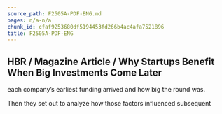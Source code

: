 ```yaml
---
source_path: F2505A-PDF-ENG.md
pages: n/a-n/a
chunk_id: cfaf9253680df5194453fd266b4ac4afa7521896
title: F2505A-PDF-ENG
---
```

## HBR / Magazine Article / Why Startups Benefit When Big Investments Come Later

each company’s earliest funding arrived and how big the round was.

Then they set out to analyze how those factors inﬂuenced subsequent
